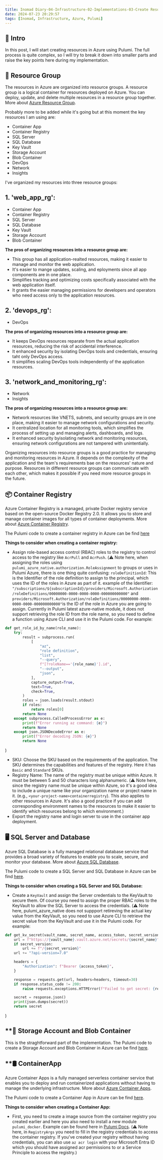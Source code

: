 ```yaml
---
title: Inomad Diary-04-Infrastructure-02-Implementations-03-Create Resources
date: 2024-07-23 20:29:57
tags: [Inomad, Infrastructure, Azure, Pulumi]
---
```


## **🔎 Intro**
In this post, I will start creating resources in Azure using Pulumi. The full process is quite complex, so I will try to break it down into smaller parts and raise the key points here during my implementation.

<!--more-->

## **📁 Resource Group**

The resources in Azure are organized into resource groups. A resource group is a logical container for resources deployed on Azure. You can deploy, update, and delete multiple resources in a resource group together. More about [Azure Resource Group](https://docs.microsoft.com/en-us/azure/azure-resource-manager/management/manage-resource-groups-portal).

Probably more to be added while it's going but at this moment the key resources I am using are:
- Container App
- Container Registry
- SQL Server    
- SQL Database
- Key Vault
- Storage Account
- Blob Container
- DevOps
- Network
- Insights

I've organized my resources into three resource groups:
## 1. 'web_app_rg':
- Container App
- Container Registry
- SQL Server
- SQL Database
- Key Vault
- Storage Account
- Blob Container

**The pros of organizing resources into a resource group are:**
- This group has all application-realted resources, making it easier to manage and monitor the web application.
- It's easier to mange updates, scaling, and eployments since all app components are in one place.
- Simplifies tracking and optimizing costs specifically associated with the web application itself.
- It grants the easier managing permissions for developers and operators who need access only to the application resources.

## 2. 'devops_rg':
- DevOps

**The pros of organizing resources into a resource group are:**
- It keeps DevOps resources reparate from the actual application resources, reducing the risk of accidental interference.
- It enhanced security by isolating DevOps tools and credentials, ensuring taht only DevOps access.
- It simplifies scaling DevOps tools independently of the application resources.

## 3. 'network_and_monitoring_rg':
- Network
- Insights

**The pros of organizing resources into a resource group are:**
- Network resources like VNETS, subnets, and security groups are in one place, making it easier to manage network configurations and security.
- It centralized location for all monitoring tools, which simplifies the process of setting up and managing alerts, dashboards, and logs.
- It enhanced security byisolating network and monitoring resources, ensuring network configurations are not tampered with unintentially.

Organizing resources into resource groups is a good practice for managing and monitoring resources in Azure. It depends on the complexity of the application and the team's requirements bae on the resources' nature and purpose. Resources in different resource groups can communicate with each other, which makes it possible if you need more resource groups in the future.

## **📦 Container Registry**

Azure Container Registry is a managed, private Docker registry service based on the open-source Docker Registry 2.0. It allows you to store and manage container images for all types of container deployments. More about [Azure Container Registry](https://docs.microsoft.com/en-us/azure/container-registry/).

The Pulumi code to create a container registry in Azure can be find [here](https://www.pulumi.com/registry/packages/azure-native/api-docs/containerregistry/registry/)

**Things to consider when creating a container registry:**
- Assign role-based access control (RBAC) roles to the registry to control access to the registry like `AcrPull` and `AcrPush`.
(⚠️ Note here, when assigning the roles using `pulumi_azure_native.authorization.RoleAssignment` to groups or uses in Pulumi Azure, there is one thing quite confusing:
`roleDefinitionId`: This is the Identifier of the role definition to assign to the principal, which uses the ID of the roles in Azure as part of it.
example of the Identifier: `"/subscriptions/${subscriptionId}/providers/Microsoft.Authorization/roleDefinitions/00000000-0000-0000-0000-000000000000"` and `providers/Microsoft.Authorization/roleDefinitions/00000000-0000-0000-0000-000000000000"`is the ID of the role in Azure you are going to assign.
Currently in Pulumi latest azure-native module, it does not support retrieving the role ID from the role name, so you need to define a function using Azure CLI and use it in the Pulumi code. For example:
```python
def get_role_id_by_name(role_name):
    try:
        result = subprocess.run(
            [
                "az",
                "role definition",
                "list",
                "--query",
                f"[?roleName=='{role_name}'].id",
                "--output",
                "json",
            ],
            capture_output=True,
            text=True,
            check=True,
        )
        roles = json.loads(result.stdout)
        if roles:
            return roles[0]
        return None
    except subprocess.CalledProcessError as e:
        print(f"Error running az command: {e}")
        return None
    except json.JSONDecodeError as e:
        print(f"Error decoding JSON: {e}")
        return None
```
)
- SKU: Choose the SKU based on the requirements of the application. The SKU determines the capabilities and features of the registry. Here it has `Basic` and `Standard` SKUs.
- Registry Name: The name of the registry must be unique within Azure. It must be between 5 and 50 characters long alphanumeric.
(⚠️ Note here, since the registry name must be unique within Azure, so it's a good idea to include a unique name like your organization name or project name in it. (e.g., `<your-project-name>containerregistry`). This also applies to other resources in Azure. It's also a good practice if you can add corresponding environment names to the resources to make it easier to identify which resources belong to which environment.)
- Export the registry name and login server to use in the container app deployment.

## **🖥️ SQL Server and Database**

Azure SQL Database is a fully managed relational database service that provides a broad variety of features to enable you to scale, secure, and monitor your database. More about [Azure SQL Database](https://docs.microsoft.com/en-us/azure/azure-sql/database/).

The Pulumi code to create a SQL Server and SQL Database in Azure can be find [here](https://www.pulumi.com/registry/packages/azure-native/api-docs/sql/).

**Things to consider when creating a SQL Server and SQL Database:**
- Create a `KeyVault` and assign the Server credentials to the KeyVault to secure them. Of course you need to assign the proper RBAC roles to the KeyVault to allow the SQL Server to access the credentials.
(⚠️ Note here, pulumi_azure_native does not suppport retireving the actual key value from the KeyVault, so you need to use Azure CLI to retrieve the secret value from the KeyVault and use it in the Pulumi code. For example:
```python
def get_kv_secret(vault_name, secret_name, access_token, secret_version=None):
    url = f"https://{vault_name}.vault.azure.net/secrets/{secret_name}"
    if secret_version:
        url += f"/{secret_version}"
    url += "?api-version=7.0"

    headers = {
        "Authorization": f"Bearer {access_token}",
    }

    response = requests.get(url, headers=headers, timeout=30)
    if response.status_code != 200:
        raise requests.exceptions.HTTPError(f"Failed to get secret: {response.text}")

    secret = response.json()
    print(json.dumps(secret))
    return secret
```
)

## **🫙 Storage Account and Blob Container

This is the straghtforward part of the implementation. The Pulumi code to create a Storage Account and Blob Container in Azure can be find [here](https://www.pulumi.com/registry/packages/azure-native/api-docs/storage/).

## **🛢️ ContainerApp

Azure Container Apps is a fully managed serverless container service that enables you to deploy and run containerized applications without having to manage the underlying infrastructure. More about [Azure Container Apps](https://docs.microsoft.com/en-us/azure/container-apps/).

The Pulumi code to create a Container App in Azure can be find [here](https://www.pulumi.com/registry/packages/azure-native/api-docs/web/containerapp/).

**Things to consider when creating a Container App:**
- First, you need to create a image source from the container registry you created earlier and here you also need to install a new module `pulumi_docker`. Example can be found here in [Pulumi Docs](https://www.pulumi.com/docs/reference/pkg/docker/image/). 
(⚠️ Note here, in `RegistryArgs` you need to fill in the registry credentials to access the container registry. If you've created your registry without having credentials, you can also use `az acr login` with your Microsoft Entra ID which you should have assigned acr permissions to or a Service Principle to access the registry.)